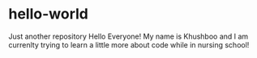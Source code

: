 # hello-world
Just another repository
Hello Everyone! My name is Khushboo and I am currenlty trying to learn a little more about code while in nursing school!
